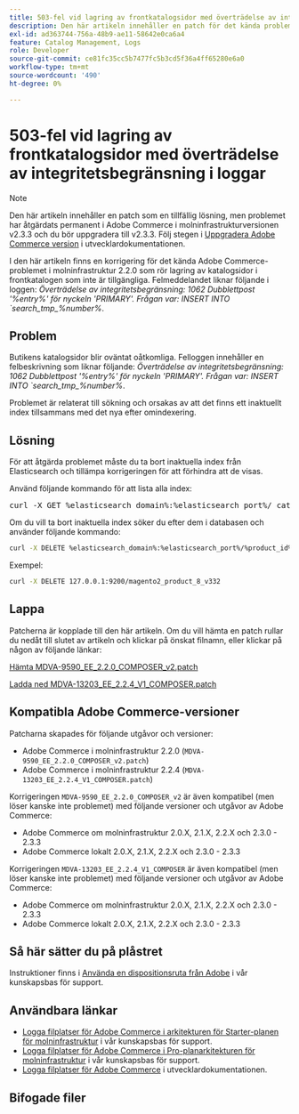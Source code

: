 ```yaml
---
title: 503-fel vid lagring av frontkatalogsidor med överträdelse av integritetsbegränsning i loggar
description: Den här artikeln innehåller en patch för det kända problemet med Adobe Commerce i molninfrastruktur 2.2.0 som handlar om att lagra katalogsidor som inte är tillgängliga.
exl-id: ad363744-756a-48b9-ae11-58642e0ca6a4
feature: Catalog Management, Logs
role: Developer
source-git-commit: ce81fc35cc5b7477fc5b3cd5f36a4ff65280e6a0
workflow-type: tm+mt
source-wordcount: '490'
ht-degree: 0%

---
```


# 503-fel vid lagring av frontkatalogsidor med överträdelse av integritetsbegränsning i loggar

>[!NOTE]
>
>Den här artikeln innehåller en patch som en tillfällig lösning, men problemet har åtgärdats permanent i Adobe Commerce i molninfrastrukturversionen v2.3.3 och du bör uppgradera till v2.3.3. Följ stegen i [Uppgradera Adobe Commerce version](https://devdocs.magento.com/cloud/project/project-upgrade.html) i utvecklardokumentationen.

I den här artikeln finns en korrigering för det kända Adobe Commerce-problemet i molninfrastruktur 2.2.0 som rör lagring av katalogsidor i frontkatalogen som inte är tillgängliga. Felmeddelandet liknar följande i loggen: *Överträdelse av integritetsbegränsning: 1062 Dubblettpost &#39;%entry%&#39; för nyckeln &#39;PRIMARY&#39;. Frågan var: INSERT INTO \`search\_tmp\_%number%*.

## Problem

Butikens katalogsidor blir oväntat oåtkomliga. Felloggen innehåller en felbeskrivning som liknar följande: *Överträdelse av integritetsbegränsning: 1062 Dubblettpost &#39;%entry%&#39; för nyckeln &#39;PRIMARY&#39;. Frågan var: INSERT INTO \`search\_tmp\_%number%*.

Problemet är relaterat till sökning och orsakas av att det finns ett inaktuellt index tillsammans med det nya efter omindexering.

## Lösning

För att åtgärda problemet måste du ta bort inaktuella index från Elasticsearch och tillämpa korrigeringen för att förhindra att de visas.

Använd följande kommando för att lista alla index:

<pre>curl -X GET %elasticsearch_domain%:%elasticsearch_port%/_cat/indices</pre>

Om du vill ta bort inaktuella index söker du efter dem i databasen och använder följande kommando:

```bash
curl -X DELETE %elasticsearch_domain%:%elasticsearch_port%/%product_id%_v%outdated_version%
```

Exempel:

```bash
curl -X DELETE 127.0.0.1:9200/magento2_product_8_v332
```

## Lappa

Patcherna är kopplade till den här artikeln. Om du vill hämta en patch rullar du nedåt till slutet av artikeln och klickar på önskat filnamn, eller klickar på någon av följande länkar:

[Hämta MDVA-9590\_EE\_2.2.0\_COMPOSER\_v2.patch](assets/MDVA-9590_EE_2.2.0_COMPOSER_v2.patch.zip)

[Ladda ned MDVA-13203\_EE\_2.2.4\_V1\_COMPOSER.patch](assets/MDVA-13203_EE_2.2.4_V1_COMPOSER.patch.zip)

## Kompatibla Adobe Commerce-versioner

Patcharna skapades för följande utgåvor och versioner:

* Adobe Commerce i molninfrastruktur 2.2.0 (`MDVA-9590_EE_2.2.0_COMPOSER_v2.patch`)
* Adobe Commerce i molninfrastruktur 2.2.4 (`MDVA-13203_EE_2.2.4_V1_COMPOSER.patch`)

Korrigeringen `MDVA-9590_EE_2.2.0_COMPOSER_v2` är även kompatibel (men löser kanske inte problemet) med följande versioner och utgåvor av Adobe Commerce:

* Adobe Commerce om molninfrastruktur 2.0.X, 2.1.X, 2.2.X och 2.3.0 - 2.3.3
* Adobe Commerce lokalt 2.0.X, 2.1.X, 2.2.X och 2.3.0 - 2.3.3

Korrigeringen `MDVA-13203_EE_2.2.4_V1_COMPOSER` är även kompatibel (men löser kanske inte problemet) med följande versioner och utgåvor av Adobe Commerce:

* Adobe Commerce om molninfrastruktur 2.0.X, 2.1.X, 2.2.X och 2.3.0 - 2.3.3
* Adobe Commerce lokalt 2.0.X, 2.1.X, 2.2.X och 2.3.0 - 2.3.3

## Så här sätter du på plåstret

Instruktioner finns i [Använda en dispositionsruta från Adobe](/help/how-to/general/how-to-apply-a-composer-patch-provided-by-magento.md) i vår kunskapsbas för support.

## Användbara länkar

* [Logga filplatser för Adobe Commerce i arkitekturen för Starter-planen för molninfrastruktur](/help/how-to/general/log-locations-directories-for-starter-plan.md) i vår kunskapsbas för support.
* [Logga filplatser för Adobe Commerce i Pro-planarkitekturen för molninfrastruktur](/help/how-to/general/log-locations-directories-for-pro-plan-integration-staging-production.md) i vår kunskapsbas för support.
* [Logga filplatser för Adobe Commerce](https://devdocs.magento.com/guides/v2.3/cloud/trouble/environments-logs.html) i utvecklardokumentationen.

## Bifogade filer
